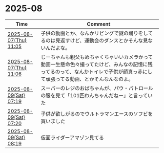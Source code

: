 # 2025-08

| Time | Comment |
| ----- | ------- |
| [2025-08-07(Thu) 11:05](https://bsky.app/profile/tokuhirom.bsky.social/post/3lvslrsfjvc2o) | 子供の動画とか、なんかリビングで謎の踊りをしてるのは見返すけど、運動会のダンスとかそんな見ないんだよな。 |
| [2025-08-07(Thu) 11:06](https://bsky.app/profile/tokuhirom.bsky.social/post/3lvslufxaic2o) | じーちゃんも親父もめちゃくちゃいいカメラかって動画一生懸命色々撮ってたけど、みんなの記憶に残ってるのって、なんかトイレで子供が顔真っ赤にして頑張ってる動画、とかそんなんなのよ。 |
| [2025-08-09(Sat) 07:19](https://bsky.app/profile/tokuhirom.bsky.social/post/3lvxa43df3k2r) | スーパーのレジのおばちゃんが、パウ・パトロールの服を見て「101匹わんちゃんだねー」と言っていた |
| [2025-08-09(Sat) 07:20](https://bsky.app/profile/tokuhirom.bsky.social/post/3lvxa5gnubk2r) | 子供が欲しがるのでウルトラマンエースのソフビを買いました |
| [2025-08-09(Sat) 08:19](https://bsky.app/profile/tokuhirom.bsky.social/post/3lvxdhfqizk2r) | 仮面ライダーアマゾン見てる |
